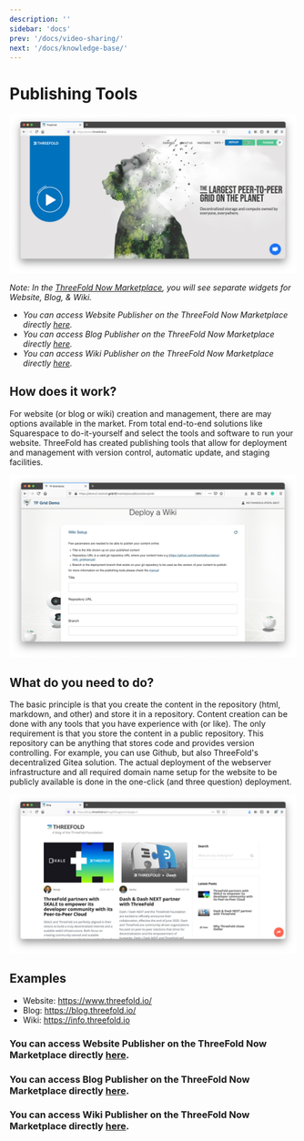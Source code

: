 ```yaml
---
description: ''
sidebar: 'docs'
prev: '/docs/video-sharing/'
next: '/docs/knowledge-base/'
---
```


# Publishing Tools

![](./img/website_browser.png)

*Note: In the [ThreeFold Now Marketplace](https://marketplace.threefold.io), you will see separate widgets for Website, Blog, & Wiki.*

- *You can access Website Publisher on the ThreeFold Now Marketplace directly [here](https://marketplace.threefold.io/marketplace/#/solutions/website).*
- *You can access Blog Publisher on the ThreeFold Now Marketplace directly [here](https://marketplace.threefold.io/marketplace/#/solutions/blog).*
- *You can access Wiki Publisher on the ThreeFold Now Marketplace directly [here](https://marketplace.threefold.io/marketplace/#/solutions/wiki).*

## How does it work?

For website (or blog or wiki) creation and management, there are may options available in the market. From total end-to-end solutions like Squarespace to do-it-yourself and select the tools and software to run your website. ThreeFold has created publishing tools that allow for deployment and management with version control, automatic update, and staging facilities.

![](./img/wiki_deployment_1.png)

## What do you need to do?

The basic principle is that you create the content in the repository (html, markdown, and other) and store it in a repository.  Content creation can be done with any tools that you have experience with (or like). The only requirement is that you store the content in a public repository. This repository can be anything that stores code and provides version controlling. For example, you can use Github, but also ThreeFold's decentralized Gitea solution. The actual deployment of the webserver infrastructure and all required domain name setup for the website to be publicly available is done in the one-click (and three question) deployment.

![](./img/blog_browser_1.png)

## Examples

- Website: https://www.threefold.io/
- Blog: https://blog.threefold.io/
- Wiki: https://info.threefold.io

### You can access Website Publisher on the ThreeFold Now Marketplace directly [here](https://marketplace.threefold.io/marketplace/#/solutions/website).
### You can access Blog Publisher on the ThreeFold Now Marketplace directly [here](https://marketplace.threefold.io/marketplace/#/solutions/blog).
### You can access Wiki Publisher on the ThreeFold Now Marketplace directly [here](https://marketplace.threefold.io/marketplace/#/solutions/wiki).

<!-- 
### Deploy

create widget which does following,
widget needs to be here in iframe


- [ ] size: small/mid/large
  - small limited amount of visitors per month
  - large ...
- [ ] location (mention more locations coming soon)
  - Ghent
  - Vienna
- [ ] name
  - name as used in solution (in the webui and on web)
- [ ] domain (name is prefix of this)
  - ava.tf
  - 3x0.me
  - refit.earth
  - co30.org
  - ninja.tf
  - base.tf
  - tf9.io
- [ ] git url
  - check in wizard git url works
- [ ] sshkey yes/no
  - if yes, ask sshkey for remote login

  - always deploy on ipv6 public
  - always deploy on webgateway


### Manual

- link to manual (TODO: check good enough)

 -->
